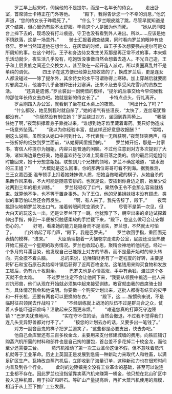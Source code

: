 　　罗兰早上起来时，伺候他的不是提尔，而是一名年长的侍女。
　　走出卧室，首席骑士卡特正在门外等他。
　　“殿下，我得告诉您一个不幸的消息，”他沉声道，“您的侍女长于昨晚死了。”
　　“什么？”罗兰眼皮跳了跳，尽管早就知道是这个结果，但心里仍有些不太舒服。毕竟这个人是因为他而死。
　　“她从房间阳台上摔下去的，现场没有打斗痕迹，守卫也没有看到外人进出。所以……应该是她不慎跌落，这是一场意外。”
　　骑士汇报着调查结果，同时看向罗兰的眼神有些怪异。罗兰当然知道他在想什么，在灰堡的时候，四王子多次想要强占提尔可是众所周知的事。在这个时代，王子和身边侍女发生关系那是再正常不过的事，本来娱乐活动就少，夜生活几乎没有，吃饱饭没事做自然会想着去造人。不光自己造，王子和上层贵族之间还会交换女人，甚至聚在一起开造人派对，所以贵圈真乱并不是单纯的调侃。
　　四王子在这方便已经算比较收敛的了，换成罗兰后，更是连女人都没碰过——除了提尔外，其余侍女的水平可谓称得上寒碜。加上穿越后就要面对邪魔之月，他脑中几乎全被种田计划塞满，还来不及去享受风花雪月的贵族生活。
　　“还真是遗憾，”罗兰装出一副惋惜的模样，“提尔的后事交给今早伺候我的那位年长侍女去办吧。她就是新的侍女长了。”
　　卡特点点头，行礼离开。
　　罗兰刚踏入办公室，就看到了坐在红木桌上的夜莺。
　　“问出什么了吗？”
　　“什么都没，她见到我时就自杀了，”她的语气有些沮丧，“太快了，连丝毫犹豫都没有。”
　　“你居然没有制住她？”罗兰绕过对方，坐回到靠背椅上。
　　“我捆住她了啊，”夜莺斜撑着身子靠拢过来，“谁想到她牙齿里藏着毒药。我只好伪造成一场意外坠落。”
　　“我以为你经验丰富，就这样还好意思收报酬？”
　　“喂喂，别这么说嘛，虽然没从她口中问到什么，不代表我一无所获啊，”夜莺轻笑两声，将一张折好的纸放到罗兰面前，“从她房间里搜到的。”
　　罗兰摊开纸，那是一封家书，寄信人称提尔为姐姐，内容只是普通的闲聊。不过他注意到对方多次提到了大海，诸如海边景色好美，她最喜欢待在沙滩上观看日落之类的。信的最后问姐姐何时能回来，她十分想念姐姐。联想到几个兄妹的领地，罗兰不确定地道，“碧水港的三王姐？”
　　“大概就是这么回事，你的那两位哥哥可看不到海。据我推测，三王女嘉西亚.温布顿手上扣着她妹妹做人质，把她当做暗藏的棋子。从她自杀的果断作风来看，不大可能是随意安排的。也就是说，安插到你身边之前，她至少受过两到三年的相关训练。”
　　罗兰轻轻叹了口气，果然争王令不会那么容易就结束。就算他不争，也不等于置身事外。为了王位，他的兄弟姐妹根本没有顾虑，类似的事恐怕以后还会再发生。
　　“啊，有人来了。我先告辞了，殿下。”
　　夜莺挑逗似地朝罗兰吹出口气，接着转眼间凭空消失了。
　　尽管不是第一次见，但大白天的玩这么一出，还是让罗兰吓了一跳。他犹豫了下，朝空出来的桌边试探着伸出手指，伸到一半便被只触感柔软的手拦截下来，“殿下，您这么做可会让安娜伤心的。”
　　好吧，看来她的能力是隐身而不是消失，罗兰想，不然就太可怕了。
　　门外响起了叩门声，“殿下，我是巴罗夫。”
　　罗兰收回手指，重回面无表情的模样，“进来。”
　　大臣助理抱着一大捆卷宗走进办公室，屁股还没坐热便开始汇报近一个星期的政务情况。罗兰也收起心思，聚精会神地听他讲述。经过一个多月的耳濡目染，他发现自己已能跟上对方的节奏，而不是最开始时的晕头转向，完全摸不着头脑。
　　总的来说，边陲镇财务有了一定程度的好转，主要是将矿石和宝石原石卖给柳叶镇后获得了近两百枚金龙。这笔钱用来购买食物和发放工钱后，仍有九十枚剩余。
　　巴罗夫也是心情高涨，手中有余钱，渡过这个冬天就不会太难。
　　不过罗兰注定不会让他闲下来，“我要从领民中挑选一批人来对抗邪兽，他们从现在开始就必须集中起来接受训练。教官就由我的首席骑士担当，具体情况我会和他说明。你要做一个购买计划出来，这批人都得有结实的皮甲和一杆长枪，还要有两套可以更换的冬衣。”
　　“殿下，这……按惯例来说，不是临时征召领民去作战吗？”
　　“不经训练就上战场的队伍不过是群乌合之众，仗着人多能吓退邪兽吗？溃散起来反而更麻烦。”
　　“难道您真的打算死守边陲镇？”巴罗夫犹豫地问。
　　“实在守不住的话，当然会撤退，不过我不觉得我们连几头变异野兽都对付不了。”
　　“按您的计划去办的话，又要多出一笔钱了。”
　　对方一副吝啬鬼的样子把罗兰逗笑了，“这些都是必要支出，快去办吧。”
　　他自己金库里还有三百多枚金龙，主要用来支付修建城墙的费用。向铁匠铺订购蒸汽机所需的材料和部件也是自己掏的腰包，首台差不多花掉二十枚金龙，而他至少还需要三台。
　　蒸汽机推动了第一次工业革命这话不假，但不意味着蒸汽机就等于工业革命。历史上英国正是发展到急需一种新动力来取代人和牲畜，以满足矿区生产。瓦特改良蒸汽机后，立即收到了海量订单，这种新动力也在很短时间内普及到各个行业。
　　此时的边陲镇完全没有工业革命的基础，甚至可以说连工业都不存在。因此罗兰也没指望靠卖蒸汽机来赚第一桶金，他只想在北山矿区中投入这种机器，用于拉矿和碎石。等矿山产量提高后，再扩大蒸汽机使用的规模，相当于从上至下推广工业发展。